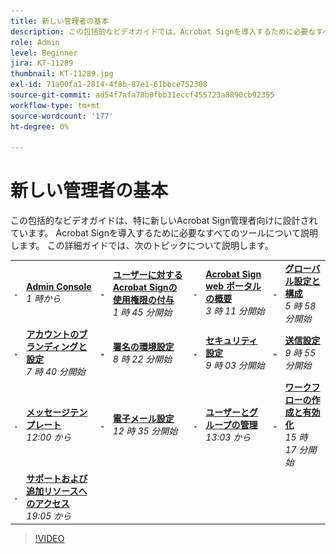```yaml
---
title: 新しい管理者の基本
description: この包括的なビデオガイドでは、Acrobat Signを導入するために必要なすべてのツールについて説明します
role: Admin
level: Beginner
jira: KT-11289
thumbnail: KT-11289.jpg
exl-id: 71a00fa1-2814-4f8b-87e1-61bbce752308
source-git-commit: ad54f7afa78b0fbb31eccf455723a8890cb92355
workflow-type: tm+mt
source-wordcount: '177'
ht-degree: 0%

---
```


# 新しい管理者の基本

この包括的なビデオガイドは、特に新しいAcrobat Sign管理者向けに設計されています。 Acrobat Signを導入するために必要なすべてのツールについて説明します。 この詳細ガイドでは、次のトピックについて説明します。

<table style="table-layout:auto">
<tr>
  <td>
    <a href="https://video.tv.adobe.com/v/343565/?autoplay=true&t=60">
      <img alt="画像を早送り" src="../assets/Stepforward_18.png" />
    </a>
  </td>
  <td>
     <a href="https://video.tv.adobe.com/v/343565/?autoplay=true&t=60"><strong>Admin Console</strong></a>
         <br>
        <em>1 時から</em>
    </td>
    <td>
    <a href="https://video.tv.adobe.com/v/343565/?autoplay=true&t=105">
      <img alt="画像を早送り" src="../assets/Stepforward_18.png" />
    </a>
  </td>
  <td>
     <a href="https://video.tv.adobe.com/v/343565/?autoplay=true&t=105"><strong>ユーザーに対するAcrobat Signの使用権限の付与</strong></a>
        <br>
        <em>1 時 45 分開始</em>
    </td>
    <td>
    <a href="https://video.tv.adobe.com/v/343565/?autoplay=true&t=191">
      <img alt="画像を早送り" src="../assets/Stepforward_18.png" />
    </a>
  </td>
  <td>
     <a href="https://video.tv.adobe.com/v/343565/?autoplay=true&t=191"><strong>Acrobat Sign web ポータルの概要</strong></a>
        <br>
        <em>3 時 11 分開始</em>
    </td>
    <td>
    <a href="https://video.tv.adobe.com/v/343565/?autoplay=true&t=358">
      <img alt="画像を早送り" src="../assets/Stepforward_18.png" />
    </a>
  </td>
  <td>
     <a href="https://video.tv.adobe.com/v/343565/?autoplay=true&t=358"><strong>グローバル設定と構成</strong></a>
        <br>
        <em>5 時 58 分開始</em>
    </td>
  </tr>
  <tr>
    <td>
    <a href="https://video.tv.adobe.com/v/343565/?autoplay=true&t=460">
      <img alt="画像を早送り" src="../assets/Stepforward_18.png" />
    </a>
  </td>
  <td>
     <a href="https://video.tv.adobe.com/v/343565/?autoplay=true&t=460"><strong>アカウントのブランディングと設定</strong></a>
         <br>
        <em>7 時 40 分開始</em>
    </td>
    <td>
    <a href="https://video.tv.adobe.com/v/343565/?autoplay=true&t=502">
      <img alt="画像を早送り" src="../assets/Stepforward_18.png" />
    </a>
  </td>
  <td>
     <a href="https://video.tv.adobe.com/v/343565/?autoplay=true&t=502"><strong>署名の環境設定</strong></a>
        <br>
        <em>8 時 22 分開始</em>
    </td>
    <td>
    <a href="https://video.tv.adobe.com/v/343565/?autoplay=true&t=543">
      <img alt="画像を早送り" src="../assets/Stepforward_18.png" />
    </a>
  </td>
  <td>
     <a href="https://video.tv.adobe.com/v/343565/?autoplay=true&t=543"><strong>セキュリティ設定</strong></a>
        <br>
        <em>9 時 03 分開始</em>
    </td>
    <td>
    <a href="https://video.tv.adobe.com/v/343565/?autoplay=true&t=595">
      <img alt="画像を早送り" src="../assets/Stepforward_18.png" />
    </a>
  </td>
  <td>
     <a href="https://video.tv.adobe.com/v/343565/?autoplay=true&t=595"><strong>送信設定</strong></a>
        <br>
        <em>9 時 55 分開始</em>
    </td>
  </tr>
  <tr>
    <td>
    <a href="https://video.tv.adobe.com/v/343565/?autoplay=true&t=720">
      <img alt="画像を早送り" src="../assets/Stepforward_18.png" />
    </a>
  </td>
  <td>
     <a href="https://video.tv.adobe.com/v/343565/?autoplay=true&t=720"><strong>メッセージテンプレート</strong></a>
         <br>
        <em>12:00 から</em>
    </td>
    <td>
    <a href="https://video.tv.adobe.com/v/343565/?autoplay=true&t=755">
      <img alt="画像を早送り" src="../assets/Stepforward_18.png" />
    </a>
  </td>
  <td>
     <a href="https://video.tv.adobe.com/v/343565/?autoplay=true&t=755"><strong>電子メール設定</strong></a>
        <br>
        <em>12 時 35 分開始</em>
    </td>
    <td>
    <a href="https://video.tv.adobe.com/v/343565/?autoplay=true&t=783">
      <img alt="画像を早送り" src="../assets/Stepforward_18.png" />
    </a>
  </td>
  <td>
     <a href="https://video.tv.adobe.com/v/343565/?autoplay=true&t=783"><strong>ユーザーとグループの管理</strong></a>
        <br>
        <em>13:03 から</em>
    </td>
    <td>
    <a href="https://video.tv.adobe.com/v/343565/?autoplay=true&t=917">
      <img alt="画像を早送り" src="../assets/Stepforward_18.png" />
    </a>
  </td>
  <td>
     <a href="https://video.tv.adobe.com/v/343565/?autoplay=true&t=917"><strong>ワークフローの作成と有効化</strong></a>
        <br>
        <em>15 時 17 分開始</em>
  </td>
</tr>
<tr>
  <td>
     <a href="https://video.tv.adobe.com/v/343565/?autoplay=true&t=1145">
      <img alt="画像を早送り" src="../assets/Stepforward_18.png" />
    </a>
    </td>
    <td>
     <a href="https://video.tv.adobe.com/v/343565/?autoplay=true&t=1145"><strong>サポートおよび追加リソースへのアクセス</strong></a>
        <br>
        <em>19:05 から</em>
    </td>
  </tr>
  </table>

>[!VIDEO](https://video.tv.adobe.com/v/343565?hidetitle=true)

